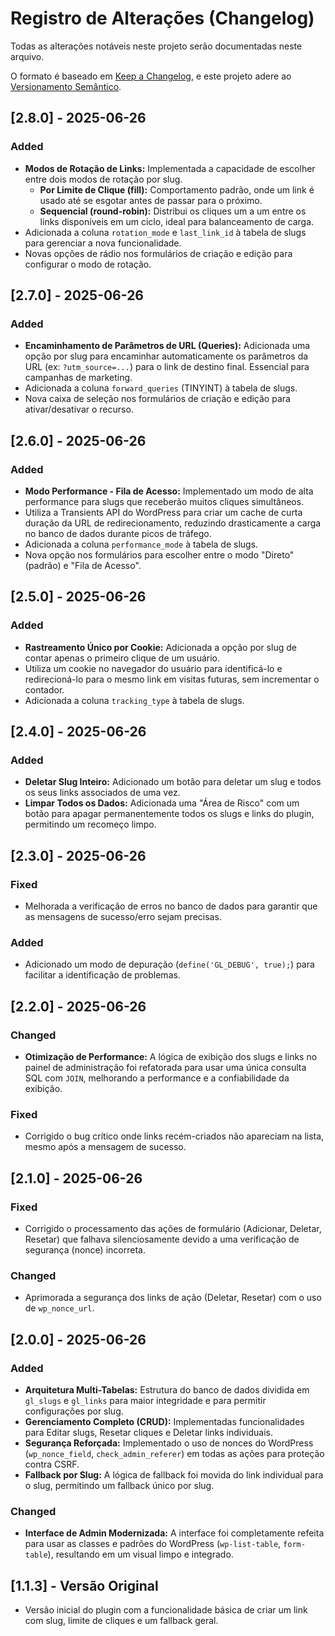 # Registro de Alterações (Changelog)

Todas as alterações notáveis neste projeto serão documentadas neste arquivo.

O formato é baseado em [Keep a Changelog](https://keepachangelog.com/en/1.0.0/), e este projeto adere ao [Versionamento Semântico](https://semver.org/spec/v2.0.0.html).

## [2.8.0] - 2025-06-26

### Added
- **Modos de Rotação de Links:** Implementada a capacidade de escolher entre dois modos de rotação por slug.
  - **Por Limite de Clique (fill):** Comportamento padrão, onde um link é usado até se esgotar antes de passar para o próximo.
  - **Sequencial (round-robin):** Distribui os cliques um a um entre os links disponíveis em um ciclo, ideal para balanceamento de carga.
- Adicionada a coluna `rotation_mode` e `last_link_id` à tabela de slugs para gerenciar a nova funcionalidade.
- Novas opções de rádio nos formulários de criação e edição para configurar o modo de rotação.

## [2.7.0] - 2025-06-26

### Added
- **Encaminhamento de Parâmetros de URL (Queries):** Adicionada uma opção por slug para encaminhar automaticamente os parâmetros da URL (ex: `?utm_source=...`) para o link de destino final. Essencial para campanhas de marketing.
- Adicionada a coluna `forward_queries` (TINYINT) à tabela de slugs.
- Nova caixa de seleção nos formulários de criação e edição para ativar/desativar o recurso.

## [2.6.0] - 2025-06-26

### Added
- **Modo Performance - Fila de Acesso:** Implementado um modo de alta performance para slugs que receberão muitos cliques simultâneos.
- Utiliza a Transients API do WordPress para criar um cache de curta duração da URL de redirecionamento, reduzindo drasticamente a carga no banco de dados durante picos de tráfego.
- Adicionada a coluna `performance_mode` à tabela de slugs.
- Nova opção nos formulários para escolher entre o modo "Direto" (padrão) e "Fila de Acesso".

## [2.5.0] - 2025-06-26

### Added
- **Rastreamento Único por Cookie:** Adicionada a opção por slug de contar apenas o primeiro clique de um usuário.
- Utiliza um cookie no navegador do usuário para identificá-lo e redirecioná-lo para o mesmo link em visitas futuras, sem incrementar o contador.
- Adicionada a coluna `tracking_type` à tabela de slugs.

## [2.4.0] - 2025-06-26

### Added
- **Deletar Slug Inteiro:** Adicionado um botão para deletar um slug e todos os seus links associados de uma vez.
- **Limpar Todos os Dados:** Adicionada uma "Área de Risco" com um botão para apagar permanentemente todos os slugs e links do plugin, permitindo um recomeço limpo.

## [2.3.0] - 2025-06-26

### Fixed
- Melhorada a verificação de erros no banco de dados para garantir que as mensagens de sucesso/erro sejam precisas.

### Added
- Adicionado um modo de depuração (`define('GL_DEBUG', true);`) para facilitar a identificação de problemas.

## [2.2.0] - 2025-06-26

### Changed
- **Otimização de Performance:** A lógica de exibição dos slugs e links no painel de administração foi refatorada para usar uma única consulta SQL com `JOIN`, melhorando a performance e a confiabilidade da exibição.

### Fixed
- Corrigido o bug crítico onde links recém-criados não apareciam na lista, mesmo após a mensagem de sucesso.

## [2.1.0] - 2025-06-26

### Fixed
- Corrigido o processamento das ações de formulário (Adicionar, Deletar, Resetar) que falhava silenciosamente devido a uma verificação de segurança (nonce) incorreta.

### Changed
- Aprimorada a segurança dos links de ação (Deletar, Resetar) com o uso de `wp_nonce_url`.

## [2.0.0] - 2025-06-26

### Added
- **Arquitetura Multi-Tabelas:** Estrutura do banco de dados dividida em `gl_slugs` e `gl_links` para maior integridade e para permitir configurações por slug.
- **Gerenciamento Completo (CRUD):** Implementadas funcionalidades para Editar slugs, Resetar cliques e Deletar links individuais.
- **Segurança Reforçada:** Implementado o uso de nonces do WordPress (`wp_nonce_field`, `check_admin_referer`) em todas as ações para proteção contra CSRF.
- **Fallback por Slug:** A lógica de fallback foi movida do link individual para o slug, permitindo um fallback único por slug.

### Changed
- **Interface de Admin Modernizada:** A interface foi completamente refeita para usar as classes e padrões do WordPress (`wp-list-table`, `form-table`), resultando em um visual limpo e integrado.

## [1.1.3] - Versão Original
- Versão inicial do plugin com a funcionalidade básica de criar um link com slug, limite de cliques e um fallback geral.

